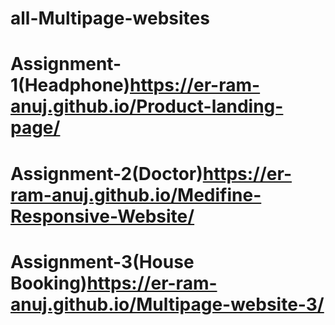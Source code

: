 # all-Multipage-websites
# Assignment-1(Headphone)https://er-ram-anuj.github.io/Product-landing-page/
# Assignment-2(Doctor)https://er-ram-anuj.github.io/Medifine-Responsive-Website/
# Assignment-3(House Booking)https://er-ram-anuj.github.io/Multipage-website-3/
